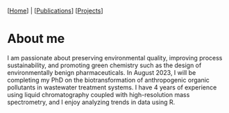 [[Home](https://stephlynrich.github.io)] | 
[[Publications](https://stephlynrich.github.io/publications.html)]
[[Projects](https://stephlynrich.github.io/projects.html)]


# About me
I am passionate about preserving environmental quality, improving process sustainability, and promoting green chemistry such as the design of environmentally benign pharmaceuticals. In August 2023, I will be completing my PhD on the biotransformation of anthropogenic organic pollutants in wastewater treatment systems. I have 4 years of experience using liquid chromatography coupled with high-resolution mass spectrometry, and I enjoy analyzing trends in data using R.
